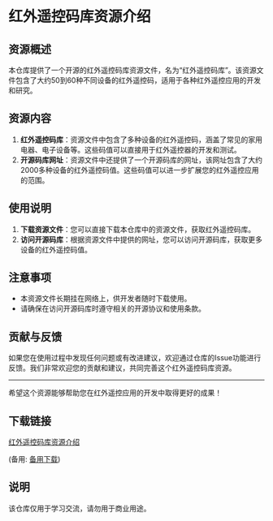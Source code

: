 # 红外遥控码库资源介绍

## 资源概述
本仓库提供了一个开源的红外遥控码库资源文件，名为“红外遥控码库”。该资源文件包含了大约50到60种不同设备的红外遥控码，适用于各种红外遥控应用的开发和研究。

## 资源内容
1. **红外遥控码库**：资源文件中包含了多种设备的红外遥控码，涵盖了常见的家用电器、电子设备等。这些码值可以直接用于红外遥控器的开发和测试。
2. **开源码库网址**：资源文件中还提供了一个开源码库的网址，该网址包含了大约2000多种设备的红外遥控码值。这些码值可以进一步扩展您的红外遥控应用的范围。

## 使用说明
1. **下载资源文件**：您可以直接下载本仓库中的资源文件，获取红外遥控码库。
2. **访问开源码库**：根据资源文件中提供的网址，您可以访问开源码库，获取更多设备的红外遥控码值。

## 注意事项
- 本资源文件长期挂在网络上，供开发者随时下载使用。
- 请确保在访问开源码库时遵守相关的开源协议和使用条款。

## 贡献与反馈
如果您在使用过程中发现任何问题或有改进建议，欢迎通过仓库的Issue功能进行反馈。我们非常欢迎您的贡献和建议，共同完善这个红外遥控码库资源。

---

希望这个资源能够帮助您在红外遥控应用的开发中取得更好的成果！

## 下载链接
[红外遥控码库资源介绍](https://pan.quark.cn/s/9cf2db8c25fe) 

(备用: [备用下载](https://pan.baidu.com/s/1RSF92CNJjeKoIZEdsPeN_w?pwd=1234))

## 说明

该仓库仅用于学习交流，请勿用于商业用途。

